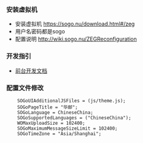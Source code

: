 ### 安装虚拟机
- 安装虚拟机 https://sogo.nu/download.html#/zeg
- 用户名密码都是sogo
- 配置说明 http://wiki.sogo.nu/ZEGReconfiguration

### 开发指引
- [前台开发文档](https://sogo.nu/files/docs/SOGoDevelopersGuide.html)

### 配置文件修改
```
    SOGoUIAdditionalJSFiles = (js/theme.js);
    SOGoPageTitle = "华邮";
    SOGoLanguage = ChineseChina;
    SOGoSupportedLanguages = ("ChineseChina");    
    WOMaxUploadSize = 102400;
    SOGoMaximumMessageSizeLimit = 102400;
    SOGoTimeZone = "Asia/Shanghai";
```